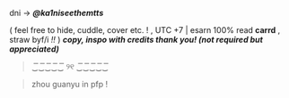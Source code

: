 dni → ___@ka1niseethemtts___

(
feel free to hide, cuddle, cover etc. ! , UTC +7 | esarn  100%
 read **carrd** , straw byf/i *!!*
)
***copy, inspo with credits thank you! (not required but appreciated)***
> ‿͞‿͞‿͞‿͞‿͞    ୨୧   ‿͞‿͞‿͞‿͞‿͞

> zhou guanyu in pfp !
